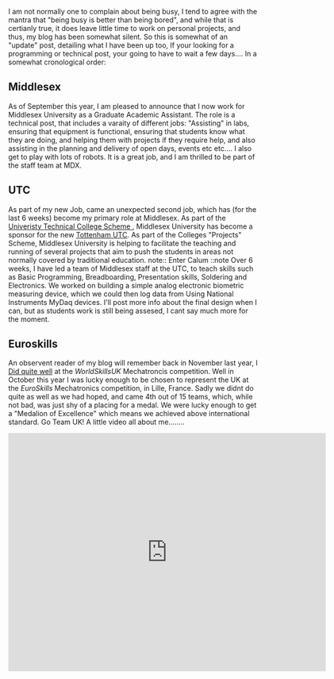 I am not normally one to complain about
being busy, I tend to agree with the mantra that "being busy is better than
being bored", and while that is certianly true, it does leave little time to
work on personal projects, and thus, my blog has been somewhat silent. So this
is somewhat of an "update" post, detailing what I have been up too, If your
looking for a programming or technical post, your going to have to wait a few
days.... In a somewhat cronological order:

## Middlesex

As of September this year, I am pleased to announce that I now work for
Middlesex University as a Graduate Academic Assistant. The role is a technical
post, that includes a varaity of different jobs: "Assisting" in labs, ensuring
that equipment is functional, ensuring that students know what they are doing,
and helping them with projects if they require help, and also assisting in the
planning and delivery of open days, events etc etc.... I also get to play with
lots of robots. It is a great job, and I am thrilled to be part of the staff
team at MDX.

## UTC

As part of my new Job, came an unexpected second job, which has (for the last
6 weeks) become my primary role at Middlesex. As part of the [ Univeristy
Technical College Scheme ](http://www.utcolleges.org/), Middlesex University
has become a sponsor for the new [Tottenham
UTC](http://www.tottenhamutc.co.uk/). As part of the Colleges "Projects"
Scheme, Middlesex University is helping to facilitate the teaching and running
of several projects that aim to push the students in areas not normally
covered by traditional education. note:: Enter Calum ::note Over 6 weeks, I
have led a team of Middlesex staff at the UTC, to teach skills such as Basic
Programming, Breadboarding, Presentation skills, Soldering and Electronics. We
worked on building a simple analog electronic biometric measuring device,
which we could then log data from Using National Instruments MyDaq devices.
I'll post more info about the final design when I can, but as students work is
still being assesed, I cant say much more for the moment.

## Euroskills

An observent reader of my blog will remember back in November last year, I
[Did quite well](http://calumk.com/blog/Mechatronics%20Gold/) at the
*WorldSkillsUK* Mechatroncis competition. Well in October this year I was
lucky enough to be chosen to represent the UK at the *EuroSkills*
Mechatronics competition, in Lille, France. Sadly we didnt do quite as well as
we had hoped, and came 4th out of 15 teams, which, while not bad, was just shy
of a placing for a medal. We were lucky enough to get a "Medalion of
Excellence" which means we achieved above international standard. Go Team UK!
A little video all about me........

<center>
<iframe width="640" height="480" src="https://www.youtube.com/embed/X7-SD0mW3C8" frameborder="0" allowfullscreen></iframe>
</center>